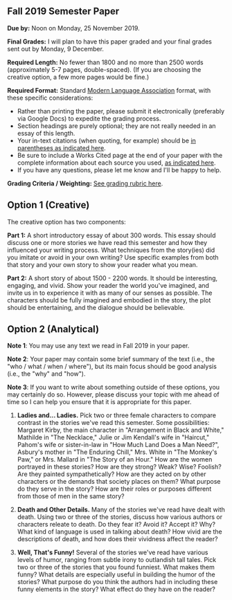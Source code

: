 Fall 2019 Semester Paper
-----

**Due by:** Noon on Monday, 25 November 2019. 

**Final Grades:** I will plan to have this paper graded and your final grades sent out by Monday, 9 December.

**Required Length:** No fewer than 1800 and no more than 2500 words (approximately 5-7 pages, double-spaced). (If you are choosing the creative option, a few more pages would be fine.)

**Required Format:** Standard [Modern Language Association](https://owl.purdue.edu/owl/research_and_citation/mla_style/mla_formatting_and_style_guide/mla_general_format.html) format, with these specific considerations:
- Rather than printing the paper, please submit it electronically (preferably via Google Docs) to expedite the grading process.
- Section headings are purely optional; they are not really needed in an essay of this length.
- Your in-text citations (when quoting, for example) should be [in parentheses as indicated here](https://owl.purdue.edu/owl/research_and_citation/mla_style/mla_formatting_and_style_guide/mla_in_text_citations_the_basics.html).
- Be sure to include a Works Cited page at the end of your paper with the complete information about each source you used, [as indicated here](https://owl.purdue.edu/owl/research_and_citation/mla_style/mla_formatting_and_style_guide/mla_works_cited_page_books.html).
- If you have any questions, please let me know and I'll be happy to help.

**Grading Criteria / Weighting:**
[See grading rubric here](fall-rubric.md).

Option 1 (Creative)
---

The creative option has two components:

**Part 1:** A short introductory essay of about 300 words. This essay should discuss one or more stories we have read this semester and how they influenced your writing process. What techniques from the story(ies) did you imitate or avoid in your own writing? Use specific examples from both that story and your own story to show your reader what you mean.

**Part 2:** A short story of about 1500 - 2200 words. It should be interesting, engaging, and vivid. Show your reader the world you've imagined, and invite us in to experience it with as many of our senses as possible. The characters should be fully imagined and embodied in the story, the plot should be entertaining, and the dialogue should be believable.

Option 2 (Analytical)
---

**Note 1**: You may use any text we read in Fall 2019 in your paper.

**Note 2**: Your  paper may contain some brief summary of the text (i.e., the "who / what / when / where"), but its main focus should be good analysis (i.e., the "why" and "how").

**Note 3**: If you want to write about something outside of these options, you may certainly do so. However, please discuss your topic with me ahead of time so I can help you ensure that it is appropriate for this paper.

1. **Ladies and... Ladies.** Pick two or three female characters to compare contrast in the stories we've read this semester. Some possibilities: Margaret Kirby, the main character in "Arrangement in Black and White," Mathilde in "The Necklace," Julie or Jim Kendall's wife in "Haircut," Pahom's wife or sister-in-law in "How Much Land Does a Man Need?", Asbury's mother in "The Enduring Chill," Mrs. White in "The Monkey's Paw," or Mrs. Mallard in "The Story of an Hour." How are the women portrayed in these stories? How are they strong? Weak? Wise? Foolish? Are they painted sympathetically? How are they acted on by other characters or the demands that society places on them? What purpose do they serve in the story? How are their roles or purposes different from those of men in the same story?

2. **Death and Other Details.** Many of the stories we've read have dealt with death. Using two or three of the stories, discuss how various authors or characters releate to death. Do they fear it? Avoid it? Accept it? Why? What kind of language is used in talking about death? How vivid are the descriptions of death, and how does their vividness affect the reader?

3. **Well, That's Funny!** Several of the stories we've read have various levels of humor, ranging from subtle irony to outlandish tall tales. Pick two or three of the stories that you found funniest. What makes them funny? What details are especially useful in building the humor of the stories? What purpose do you think the authors had in including these funny elements in the story? What effect do they have on the reader?
